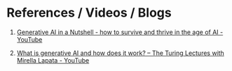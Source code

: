 # References / Videos / Blogs

1. [Generative AI in a Nutshell - how to survive and thrive in the age of AI - YouTube](https://www.youtube.com/watch?v=2IK3DFHRFfw)

2. [What is generative AI and how does it work? – The Turing Lectures with Mirella Lapata - YouTube](https://www.youtube.com/watch?v=_6R7Ym6Vy_I)
